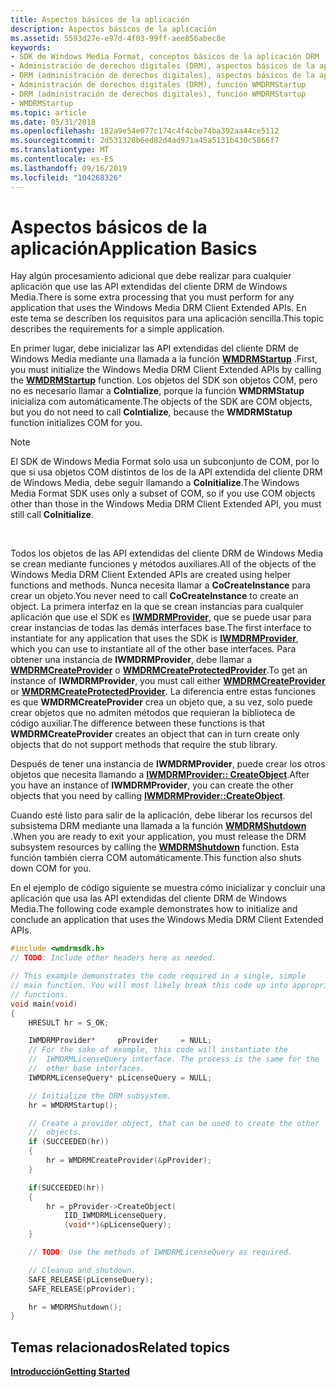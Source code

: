 ```yaml
---
title: Aspectos básicos de la aplicación
description: Aspectos básicos de la aplicación
ms.assetid: 5593d27e-e97d-4f03-99ff-aee856abec8e
keywords:
- SDK de Windows Media Format, conceptos básicos de la aplicación DRM
- Administración de derechos digitales (DRM), aspectos básicos de la aplicación
- DRM (administración de derechos digitales), aspectos básicos de la aplicación
- Administración de derechos digitales (DRM), función WMDRMStartup
- DRM (administración de derechos digitales), función WMDRMStartup
- WMDRMStartup
ms.topic: article
ms.date: 05/31/2018
ms.openlocfilehash: 182a9e54e077c174c4f4cbe74ba392aa44ce5112
ms.sourcegitcommit: 2d531328b6ed82d4ad971a45a5131b430c5866f7
ms.translationtype: MT
ms.contentlocale: es-ES
ms.lasthandoff: 09/16/2019
ms.locfileid: "104268326"
---
```

# <a name="application-basics"></a><span data-ttu-id="79b27-109">Aspectos básicos de la aplicación</span><span class="sxs-lookup"><span data-stu-id="79b27-109">Application Basics</span></span>

<span data-ttu-id="79b27-110">Hay algún procesamiento adicional que debe realizar para cualquier aplicación que use las API extendidas del cliente DRM de Windows Media.</span><span class="sxs-lookup"><span data-stu-id="79b27-110">There is some extra processing that you must perform for any application that uses the Windows Media DRM Client Extended APIs.</span></span> <span data-ttu-id="79b27-111">En este tema se describen los requisitos para una aplicación sencilla.</span><span class="sxs-lookup"><span data-stu-id="79b27-111">This topic describes the requirements for a simple application.</span></span>

<span data-ttu-id="79b27-112">En primer lugar, debe inicializar las API extendidas del cliente DRM de Windows Media mediante una llamada a la función [**WMDRMStartup**](wmdrmstartup.md) .</span><span class="sxs-lookup"><span data-stu-id="79b27-112">First, you must initialize the Windows Media DRM Client Extended APIs by calling the [**WMDRMStartup**](wmdrmstartup.md) function.</span></span> <span data-ttu-id="79b27-113">Los objetos del SDK son objetos COM, pero no es necesario llamar a **CoIntialize**, porque la función **WMDRMStatup** inicializa com automáticamente.</span><span class="sxs-lookup"><span data-stu-id="79b27-113">The objects of the SDK are COM objects, but you do not need to call **CoIntialize**, because the **WMDRMStatup** function initializes COM for you.</span></span>

> [!Note]  
> <span data-ttu-id="79b27-114">El SDK de Windows Media Format solo usa un subconjunto de COM, por lo que si usa objetos COM distintos de los de la API extendida del cliente DRM de Windows Media, debe seguir llamando a **CoInitialize**.</span><span class="sxs-lookup"><span data-stu-id="79b27-114">The Windows Media Format SDK uses only a subset of COM, so if you use COM objects other than those in the Windows Media DRM Client Extended API, you must still call **CoInitialize**.</span></span>

 

<span data-ttu-id="79b27-115">Todos los objetos de las API extendidas del cliente DRM de Windows Media se crean mediante funciones y métodos auxiliares.</span><span class="sxs-lookup"><span data-stu-id="79b27-115">All of the objects of the Windows Media DRM Client Extended APIs are created using helper functions and methods.</span></span> <span data-ttu-id="79b27-116">Nunca necesita llamar a **CoCreateInstance** para crear un objeto.</span><span class="sxs-lookup"><span data-stu-id="79b27-116">You never need to call **CoCreateInstance** to create an object.</span></span> <span data-ttu-id="79b27-117">La primera interfaz en la que se crean instancias para cualquier aplicación que use el SDK es [**IWMDRMProvider**](iwmdrmprovider.md), que se puede usar para crear instancias de todas las demás interfaces base.</span><span class="sxs-lookup"><span data-stu-id="79b27-117">The first interface to instantiate for any application that uses the SDK is [**IWMDRMProvider**](iwmdrmprovider.md), which you can use to instantiate all of the other base interfaces.</span></span> <span data-ttu-id="79b27-118">Para obtener una instancia de **IWMDRMProvider**, debe llamar a [**WMDRMCreateProvider**](wmdrmcreateprovider.md) o [**WMDRMCreateProtectedProvider**](wmdrmcreateprotectedprovider.md).</span><span class="sxs-lookup"><span data-stu-id="79b27-118">To get an instance of **IWMDRMProvider**, you must call either [**WMDRMCreateProvider**](wmdrmcreateprovider.md) or [**WMDRMCreateProtectedProvider**](wmdrmcreateprotectedprovider.md).</span></span> <span data-ttu-id="79b27-119">La diferencia entre estas funciones es que **WMDRMCreateProvider** crea un objeto que, a su vez, solo puede crear objetos que no admiten métodos que requieran la biblioteca de código auxiliar.</span><span class="sxs-lookup"><span data-stu-id="79b27-119">The difference between these functions is that **WMDRMCreateProvider** creates an object that can in turn create only objects that do not support methods that require the stub library.</span></span>

<span data-ttu-id="79b27-120">Después de tener una instancia de **IWMDRMProvider**, puede crear los otros objetos que necesita llamando a [**IWMDRMProvider:: CreateObject**](iwmdrmprovider-createobject.md).</span><span class="sxs-lookup"><span data-stu-id="79b27-120">After you have an instance of **IWMDRMProvider**, you can create the other objects that you need by calling [**IWMDRMProvider::CreateObject**](iwmdrmprovider-createobject.md).</span></span>

<span data-ttu-id="79b27-121">Cuando esté listo para salir de la aplicación, debe liberar los recursos del subsistema DRM mediante una llamada a la función [**WMDRMShutdown**](wmdrmshutdown.md) .</span><span class="sxs-lookup"><span data-stu-id="79b27-121">When you are ready to exit your application, you must release the DRM subsystem resources by calling the [**WMDRMShutdown**](wmdrmshutdown.md) function.</span></span> <span data-ttu-id="79b27-122">Esta función también cierra COM automáticamente.</span><span class="sxs-lookup"><span data-stu-id="79b27-122">This function also shuts down COM for you.</span></span>

<span data-ttu-id="79b27-123">En el ejemplo de código siguiente se muestra cómo inicializar y concluir una aplicación que usa las API extendidas del cliente DRM de Windows Media.</span><span class="sxs-lookup"><span data-stu-id="79b27-123">The following code example demonstrates how to initialize and conclude an application that uses the Windows Media DRM Client Extended APIs.</span></span>


```C++
#include <wmdrmsdk.h>
// TODO: Include other headers here as needed.

// This example demonstrates the code required in a single, simple
// main function. You will most likely break this code up into appropriate
// functions.
void main(void)
{
    HRESULT hr = S_OK;

    IWMDRMProvider*     pProvider     = NULL;
    // For the sake of example, this code will instantiate the
    //  IWMDRMLicenseQuery interface. The process is the same for the
    //  other base interfaces.
    IWMDRMLicenseQuery* pLicenseQuery = NULL;

    // Initialize the DRM subsystem.
    hr = WMDRMStartup();

    // Create a provider object, that can be used to create the other
    //  objects.
    if (SUCCEEDED(hr))
    {
        hr = WMDRMCreateProvider(&pProvider);
    }

    if(SUCCEEDED(hr))
    {
        hr = pProvider->CreateObject(
            IID_IWMDRMLicenseQuery, 
            (void**)&pLicenseQuery);
    }

    // TODO: Use the methods of IWMDRMLicenseQuery as required.

    // Cleanup and shutdown.
    SAFE_RELEASE(pLicenseQuery);
    SAFE_RELEASE(pProvider);

    hr = WMDRMShutdown();
}
```



## <a name="related-topics"></a><span data-ttu-id="79b27-124">Temas relacionados</span><span class="sxs-lookup"><span data-stu-id="79b27-124">Related topics</span></span>

<dl> <dt>

[<span data-ttu-id="79b27-125">**Introducción**</span><span class="sxs-lookup"><span data-stu-id="79b27-125">**Getting Started**</span></span>](drm-getting-started.md)
</dt> </dl>

 

 





